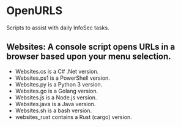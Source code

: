 # OpenURLS
Scripts to assist with daily InfoSec tasks.

## Websites: A console script opens URLs in a browser based upon your menu selection.
* Websites.cs is a C# .Net version.
* Websites.ps1 is a PowerShell version.
* Websites.py is a Python 3 version.
* Websites.go is a Golang version.
* Websites.js is a Node.js version.
* Websites.java is a Java version.
* Websites.sh is a bash version.
* websites_rust contains a Rust (cargo) version.

